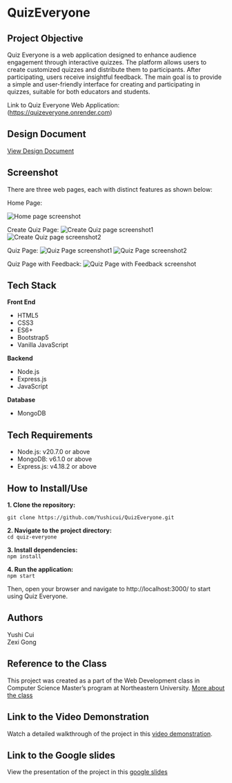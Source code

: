 # QuizEveryone

## Project Objective

Quiz Everyone is a web application designed to enhance audience engagement through interactive quizzes. The platform allows users to create customized quizzes and distribute them to participants. After participating, users receive insightful feedback. The main goal is to provide a simple and user-friendly interface for creating and participating in quizzes, suitable for both educators and students.

Link to Quiz Everyone Web Application: (https://quizeveryone.onrender.com)

## Design Document

[View Design Document](https://docs.google.com/document/d/1RtifuN9u5YRcRfKW30iL2ABufcFgLsoIUmQLVBdWgIE/edit?usp=sharing)

## Screenshot

There are three web pages, each with distinct features as shown below:

Home Page:

![Home page screenshot](https://github.com/Yushicui/QuizEveryone/blob/main/screenshot/homepage.jpg)

Create Quiz Page:
![Create Quiz page screenshot1](https://github.com/Yushicui/QuizEveryone/blob/main/screenshot/createquiz1.jpg)
![Create Quiz page screenshot2](https://github.com/Yushicui/QuizEveryone/blob/main/screenshot/createquiz2.jpg)

Quiz Page:
![Quiz Page screenshot1](https://github.com/Yushicui/QuizEveryone/blob/main/screenshot/quizpage1.jpg)
![Quiz Page screenshot2](https://github.com/Yushicui/QuizEveryone/blob/main/screenshot/quizpage2.jpg)

Quiz Page with Feedback:
![Quiz Page with Feedback screenshot](https://github.com/Yushicui/QuizEveryone/blob/main/screenshot/quizresult.jpg)

## Tech Stack
**Front End**
- HTML5
- CSS3
- ES6+
- Bootstrap5
- Vanilla JavaScript 

**Backend**
- Node.js
- Express.js
- JavaScript

**Database**
- MongoDB

## Tech Requirements
- Node.js: v20.7.0 or above
- MongoDB: v6.1.0 or above
- Express.js: v4.18.2 or above

## How to Install/Use

**1. Clone the repository:** <br>

`git clone https://github.com/Yushicui/QuizEveryone.git`

**2. Navigate to the project directory:** <br>
`cd quiz-everyone`

**3. Install dependencies:** <br>
`npm install`

**4. Run the application:** <br>
`npm start`

Then, open your browser and navigate to http://localhost:3000/ to start using Quiz Everyone.

## Authors

Yushi Cui<br>
Zexi Gong<br>

## Reference to the Class

This project was created as a part of the Web Development class in Computer Science Master’s program at Northeastern University. [More about the class](https://johnguerra.co/classes/webDevelopment_fall_2023/)

## Link to the Video Demonstration

Watch a detailed walkthrough of the project in this [video demonstration](https://youtu.be/yourlinkhere).

## Link to the Google slides

View the presentation of the project in this [google slides](https://docs.google.com/presentation/d/1ewzxzt-qBYov1Nv2b-XvG7yT2b_BrO4WCik9MTXXqyk/edit?usp=sharing)
